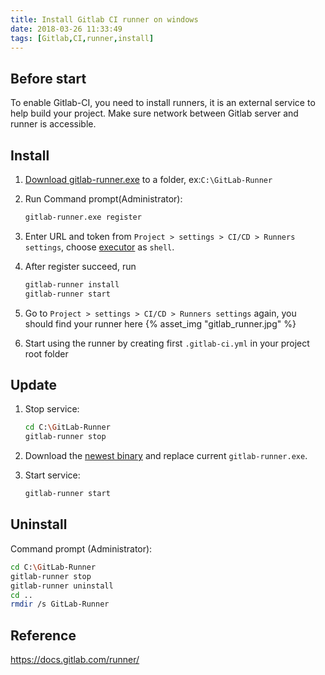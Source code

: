 ```yaml
---
title: Install Gitlab CI runner on windows
date: 2018-03-26 11:33:49
tags: [Gitlab,CI,runner,install]
---
```


## Before start

To enable Gitlab-CI, you need to install runners, it is an external service to help build your project. Make sure network between Gitlab server and runner is accessible.

## Install

1. [Download gitlab-runner.exe](https://docs.gitlab.com/runner/install/) to a folder, ex:`C:\GitLab-Runner`
1. Run Command prompt(Administrator):

    ```bash
    gitlab-runner.exe register
    ```

1. Enter URL and token from `Project > settings > CI/CD > Runners settings`, choose [executor](https://docs.gitlab.com/runner/executors/) as `shell`.
1. After register succeed, run

    ```bash
    gitlab-runner install
    gitlab-runner start
    ```

1. Go to `Project > settings > CI/CD > Runners settings` again, you should find your runner here
{% asset_img "gitlab_runner.jpg" %}
1. Start using the runner by creating first `.gitlab-ci.yml` in your project root folder

## Update

1. Stop service:

    ```bash
    cd C:\GitLab-Runner
    gitlab-runner stop
    ```

1. Download the [newest binary](https://docs.gitlab.com/runner/install/) and replace current `gitlab-runner.exe`.

1. Start service:

    ```bash
    gitlab-runner start
    ```

## Uninstall

Command prompt (Administrator):

```bash
cd C:\GitLab-Runner
gitlab-runner stop
gitlab-runner uninstall
cd ..
rmdir /s GitLab-Runner
```

## Reference

https://docs.gitlab.com/runner/